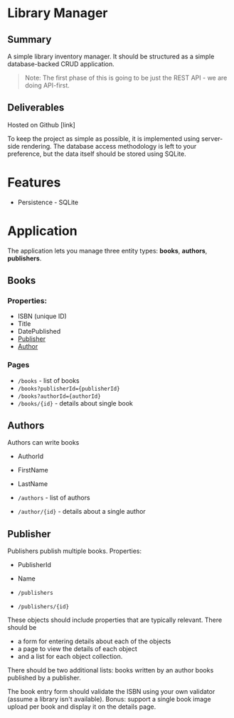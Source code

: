 # Library Manager

## Summary
A simple library inventory manager. It should be structured as a simple database-backed CRUD application.
> Note: The first phase of this is going to be just the REST API - we are doing API-first.
> 
## Deliverables
Hosted on Github [link]

To keep the project as simple as possible, it is implemented using server-side 
rendering. The database access methodology is left to your preference, but the 
data itself should be stored using SQLite.

# Features
- Persistence - SQLite

# Application 
The application lets you manage three entity types: **books**, **authors**, **publishers**.
 
## Books
### Properties:
- ISBN (unique ID)
- Title
- DatePublished
- [Publisher](#publisher)
- [Author](#author) 

### Pages
- `/books` - list of books
- `/books?publisherId={publisherId}`
- `/books?authorId={authorId}`
- `/books/{id}` - details about single book

## Authors
Authors can write books
- AuthorId
- FirstName
- LastName

- `/authors` - list of authors
- `/author/{id}` - details about a single author

## Publisher
Publishers publish multiple books.
Properties:
- PublisherId
- Name

- `/publishers`
- `/publishers/{id}`

These objects should include properties that are typically relevant.
There should be 
- a form for entering details about each of the objects
- a page to view the details of each object
- and a list for each object collection.

There should be two additional lists: 
books written by an author
books published by a publisher. 

The book entry form should validate the ISBN using your own validator (assume a library isn't available). 
Bonus: support a single book image upload per book and display it on the details page.